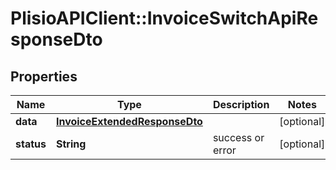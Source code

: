 # PlisioAPIClient::InvoiceSwitchApiResponseDto

## Properties
Name | Type | Description | Notes
------------ | ------------- | ------------- | -------------
**data** | [**InvoiceExtendedResponseDto**](InvoiceExtendedResponseDto.md) |  | [optional] 
**status** | **String** | success or error | [optional] 

